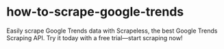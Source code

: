 # how-to-scrape-google-trends
Easily scrape Google Trends data with Scrapeless, the best Google Trends Scraping API. Try it today with a free trial—start scraping now!
